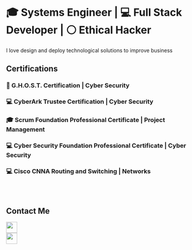 # :mortar_board: Systems Engineer | :computer: Full Stack Developer | :white_circle: Ethical Hacker

I love design and deploy technological solutions to improve  business



## Certifications

### :ghost: G.H.O.S.T. Certification | Cyber Security 

### :computer: CyberArk Trustee Certification | Cyber Security

### :mortar_board: Scrum Foundation Professional Certificate | Project Management

### :computer: Cyber Security Foundation Professional Certificate | Cyber Security

### :computer: Cisco CNNA Routing and Switching  | Networks

<br>
<br>

## Contact Me
<a href="https://jorgesalgado.com.mx" style="display: flex; align-itens: center;"><img src="https://jorgesalgado.com.mx/favicon.jpg" height="30"></a>
<a href="https://www.linkedin.com/in/jorge-salgado7" style="display: flex; align-itens: center;"><img src="https://static-exp1.licdn.com/sc/h/al2o9zrvru7aqj8e1x2rzsrca" height="30"></a>
